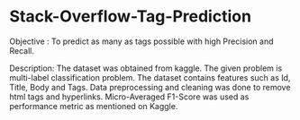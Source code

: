 # Stack-Overflow-Tag-Prediction
Objective : To predict as many as tags possible with high Precision and Recall. 

Description: The dataset was obtained from kaggle. The given problem is multi-label classification problem. The dataset contains features such as Id, Title, Body and Tags. Data preprocessing and cleaning was done to remove html tags and hyperlinks. Micro-Averaged F1-Score was used as performance metric as mentioned on Kaggle.
